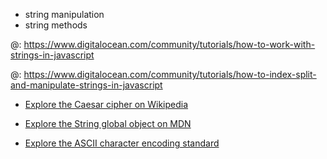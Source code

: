 - string manipulation
- string methods 


@: https://www.digitalocean.com/community/tutorials/how-to-work-with-strings-in-javascript

@: https://www.digitalocean.com/community/tutorials/how-to-index-split-and-manipulate-strings-in-javascript

* [Explore the Caesar cipher on Wikipedia](https://en.wikipedia.org/wiki/Caesar_cipher)

* [Explore the String global object on MDN](https://developer.mozilla.org/en-US/docs/Web/JavaScript/Reference/Global_Objects/String)

* [Explore the ASCII character encoding standard](https://en.wikipedia.org/wiki/ASCII)

